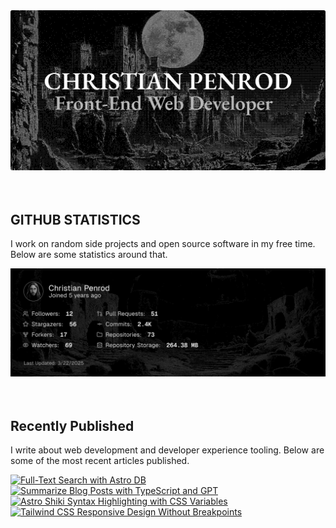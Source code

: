
<picture>
  <source media="(prefers-color-scheme: dark)" srcset="assets/banner.dark.png?v=9482dcbc-51af-47a0-afa5-e3e7010adf54" width="843px" />
  <source media="(prefers-color-scheme: light)" srcset="assets/banner.light.png?v=9482dcbc-51af-47a0-afa5-e3e7010adf54" width="843px" />
  <img src="assets/banner.dark.png?v=9482dcbc-51af-47a0-afa5-e3e7010adf54" alt="Banner" width="843px" />
</picture>
<br />
<br />
<br />
<h2>GITHUB STATISTICS</h2>
<p>I work on random side projects and open source software in my free time. Below are some statistics around that.</p>
<picture>
  <source media="(prefers-color-scheme: dark)" srcset="assets/statistics.dark.png?v=9482dcbc-51af-47a0-afa5-e3e7010adf54" width="843px" />
  <source media="(prefers-color-scheme: light)" srcset="assets/statistics.light.png?v=9482dcbc-51af-47a0-afa5-e3e7010adf54" width="843px" />
  <img src="assets/statistics.dark.png?v=9482dcbc-51af-47a0-afa5-e3e7010adf54" alt="Github Statistics" width="843px" />
</picture>
<br />
<br />
<br />
<h2>Recently Published</h2>
<p>I write about web development and developer experience tooling. Below are some of the most recent articles published.</p>
<a href="https://christianpenrod.com/blog/full-text-search-with-astro-db"><img src="https://christianpenrod.com/blog/full-text-search-with-astro-db.png?v=9482dcbc-51af-47a0-afa5-e3e7010adf54" alt="Full-Text Search with Astro DB" width="421px" /></a>
<a href="https://christianpenrod.com/blog/summarize-blog-posts-with-typescript-and-gpt"><img src="https://christianpenrod.com/blog/summarize-blog-posts-with-typescript-and-gpt.png?v=9482dcbc-51af-47a0-afa5-e3e7010adf54" alt="Summarize Blog Posts with TypeScript and GPT" width="421px" /></a>
<a href="https://christianpenrod.com/blog/astro-shiki-syntax-highlighting-with-css-variables"><img src="https://christianpenrod.com/blog/astro-shiki-syntax-highlighting-with-css-variables.png?v=9482dcbc-51af-47a0-afa5-e3e7010adf54" alt="Astro Shiki Syntax Highlighting with CSS Variables" width="421px" /></a>
<a href="https://christianpenrod.com/blog/tailwindcss-responsive-design-without-breakpoints"><img src="https://christianpenrod.com/blog/tailwindcss-responsive-design-without-breakpoints.png?v=9482dcbc-51af-47a0-afa5-e3e7010adf54" alt="Tailwind CSS Responsive Design Without Breakpoints" width="421px" /></a>
